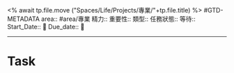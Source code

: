 <% await tp.file.move ("Spaces/Life/Projects/專業/"+tp.file.title) %>
#GTD-METADATA 
area:: #area/專業
精力:: 
重要性::
類型:: 
任務狀態:: 
等待::
Start_Date:: 🛫
Due_date:: 📅

--- 
# Task
